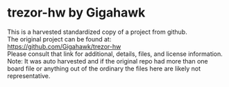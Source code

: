 
# trezor-hw by Gigahawk  
This is a harvested standardized copy of a project from github.  
The original project can be found at:  
https://github.com/Gigahawk/trezor-hw  
Please consult that link for additional, details, files, and license information.  
Note: It was auto harvested and if the original repo had more than one board file or anything out of the ordinary the files here are likely not representative.  
    